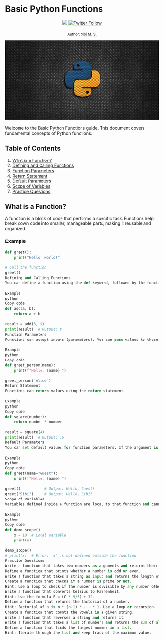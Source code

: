 # Basic Python Functions
<div align="center">
  
  <a class="header-badge" target="_blank" href="https://www.linkedin.com/in/sibi-m-s/">
  <img src="https://img.shields.io/badge/style--5eba00.svg?label=LinkedIn&logo=linkedin&style=social">
  </a>
  <a class="header-badge" target="_blank" href="https://twitter.com/SIBI_M_S">
  <img alt="Twitter Follow" src="https://img.shields.io/twitter/follow/SIBI_M_S?style=social">
  </a>

<sub>Author:
<a href="https://www.linkedin.com/in/sibi-m-s/" target="_blank">Sibi M. S.</a><br>
</sub>

</div>
<p align="center">
  
  ![Front Page Image](../Assets/python.jpg)
</p>

Welcome to the Basic Python Functions guide. This document covers fundamental concepts of Python functions.

## Table of Contents
1. [What is a Function?](#what-is-a-function)
2. [Defining and Calling Functions](#defining-and-calling-functions)
3. [Function Parameters](#function-parameters)
4. [Return Statement](#return-statement)
5. [Default Parameters](#default-parameters)
6. [Scope of Variables](#scope-of-variables)
7. [Practice Questions](#practice-questions)

## What is a Function?
A function is a block of code that performs a specific task. Functions help break down code into smaller, manageable parts, making it reusable and organized.

### Example
```python
def greet():
    print("Hello, world!")

# Call the function
greet()
Defining and Calling Functions
You can define a function using the def keyword, followed by the function name and parentheses. To execute a function, you "call" it by its name.

Example
python
Copy code
def add(a, b):
    return a + b

result = add(3, 5)
print(result)  # Output: 8
Function Parameters
Functions can accept inputs (parameters). You can pass values to these parameters when calling the function.

Example
python
Copy code
def greet_person(name):
    print(f"Hello, {name}!")

greet_person("Alice")
Return Statement
Functions can return values using the return statement.

Example
python
Copy code
def square(number):
    return number * number

result = square(4)
print(result)  # Output: 16
Default Parameters
You can set default values for function parameters. If the argument is not provided, the default value is used.

Example
python
Copy code
def greet(name="Guest"):
    print(f"Hello, {name}!")

greet()           # Output: Hello, Guest!
greet("Sibi")     # Output: Hello, Sibi!
Scope of Variables
Variables defined inside a function are local to that function and cannot be accessed outside of it.

Example
python
Copy code
def demo_scope():
    x = 10  # Local variable
    print(x)

demo_scope()
# print(x)  # Error: 'x' is not defined outside the function
Practice Questions
Write a function that takes two numbers as arguments and returns their product.
Define a function that prints whether a number is odd or even.
Write a function that takes a string as input and returns the length of the string.
Create a function that checks if a number is prime or not.
Hint: Use a loop to check if the number is divisible by any number other than 1 and itself.
Write a function that converts Celsius to Fahrenheit.
Hint: Use the formula F = (C * 9/5) + 32.
Define a function that returns the factorial of a number.
Hint: Factorial of n is n * (n-1) * ... * 1. Use a loop or recursion.
Create a function that counts the vowels in a given string.
Write a function that reverses a string and returns it.
Write a function that takes a list of numbers and returns the sum of all the elements.
Define a function that finds the largest number in a list.
Hint: Iterate through the list and keep track of the maximum value.
